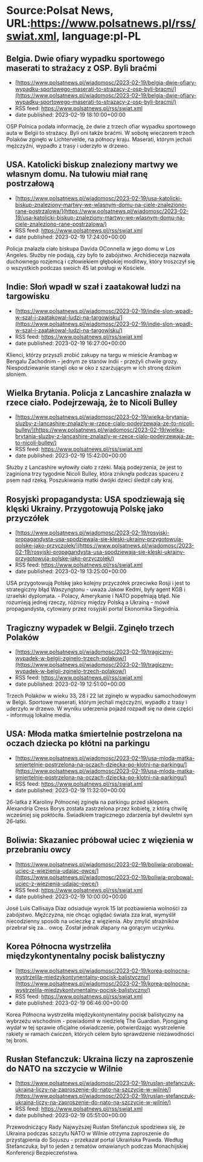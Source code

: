 # Source:Polsat News, URL:https://www.polsatnews.pl/rss/swiat.xml, language:pl-PL

## Belgia. Dwie ofiary wypadku sportowego maserati to strażacy z OSP. Byli braćmi
 - [https://www.polsatnews.pl/wiadomosc/2023-02-19/belgia-dwie-ofiary-wypadku-sportowego-maserati-to-strazacy-z-osp-byli-bracmi/](https://www.polsatnews.pl/wiadomosc/2023-02-19/belgia-dwie-ofiary-wypadku-sportowego-maserati-to-strazacy-z-osp-byli-bracmi/)
 - RSS feed: https://www.polsatnews.pl/rss/swiat.xml
 - date published: 2023-02-19 18:10:00+00:00

OSP Polnica podała informację, że dwie z trzech ofiar wypadku sportowego auta w Belgii to strażacy. Byli oni także braćmi. W sobotę wieczorem trzech Polaków zginęło w Lichtervelde, na północy kraju. Maserati, którym jechali mężczyźni, wypadło z trasy i uderzyło w drzewo.

## USA. Katolicki biskup znaleziony martwy we własnym domu. Na tułowiu miał ranę postrzałową
 - [https://www.polsatnews.pl/wiadomosc/2023-02-19/usa-katolicki-biskup-znaleziony-martwy-we-wlasnym-domu-na-ciele-znaleziono-rane-postrzalowa/](https://www.polsatnews.pl/wiadomosc/2023-02-19/usa-katolicki-biskup-znaleziony-martwy-we-wlasnym-domu-na-ciele-znaleziono-rane-postrzalowa/)
 - RSS feed: https://www.polsatnews.pl/rss/swiat.xml
 - date published: 2023-02-19 17:24:00+00:00

Policja znalazła ciało biskupa Davida OConnella w jego domu w Los Angeles. Służby nie podają, czy było to zabójstwo. Archidiecezja nazwała duchownego rozjemcą i człowiekiem głębokiej modlitwy, który troszczył się o wszystkich podczas swoich 45 lat posługi w Kościele.

## Indie: Słoń wpadł w szał i zaatakował ludzi na targowisku
 - [https://www.polsatnews.pl/wiadomosc/2023-02-19/indie-slon-wpadl-w-szal-i-zaatakowal-ludzi-na-targowisku/](https://www.polsatnews.pl/wiadomosc/2023-02-19/indie-slon-wpadl-w-szal-i-zaatakowal-ludzi-na-targowisku/)
 - RSS feed: https://www.polsatnews.pl/rss/swiat.xml
 - date published: 2023-02-19 16:27:00+00:00

Klienci, którzy przyszli zrobić zakupy na targu w mieście Arambag w Bengalu Zachodnim – jednym ze stanów Indii - przeżyli chwile grozy. Niespodziewanie stanęli oko w oko z szarżującym w ich stronę dzikim słoniem.

## Wielka Brytania. Policja z Lancashire znalazła w rzece ciało. Podejrzewają, że to Nicoli Bulley
 - [https://www.polsatnews.pl/wiadomosc/2023-02-19/wielka-brytania-sluzby-z-lancashire-znalazly-w-rzece-cialo-podejrzewaja-ze-to-nicoli-bulley/](https://www.polsatnews.pl/wiadomosc/2023-02-19/wielka-brytania-sluzby-z-lancashire-znalazly-w-rzece-cialo-podejrzewaja-ze-to-nicoli-bulley/)
 - RSS feed: https://www.polsatnews.pl/rss/swiat.xml
 - date published: 2023-02-19 15:42:00+00:00

Służby z Lancashire wyłowiły ciało z rzeki. Mają podejrzenia, że jest to zaginiona trzy tygodnie Nicoli Bulley, która zniknęła podczas spaceru z psem nad rzeką. Poszukiwania matki dwójki dzieci śledził cały kraj.

## Rosyjski propagandysta: USA spodziewają się klęski Ukrainy. Przygotowują Polskę jako przyczółek
 - [https://www.polsatnews.pl/wiadomosc/2023-02-19/rosyjski-propagandysta-usa-spodziewaja-sie-kleski-ukrainy-przygotowuja-polske-jako-przyczolek/](https://www.polsatnews.pl/wiadomosc/2023-02-19/rosyjski-propagandysta-usa-spodziewaja-sie-kleski-ukrainy-przygotowuja-polske-jako-przyczolek/)
 - RSS feed: https://www.polsatnews.pl/rss/swiat.xml
 - date published: 2023-02-19 13:25:00+00:00

USA przygotowują Polskę jako kolejny przyczółek przeciwko Rosji i jest to strategiczny błąd Waszyngtonu - uważa Jakow Kedmi, były agent KGB i izraelski dyplomata. - Polacy, Amerykanie i NATO popełniają błąd. Nie rozumieją jednej rzeczy, różnicy między Polską a Ukrainą - mówił propagandysta, cytowany przez rosyjski portal Ekonomika Siegodnia.

## Tragiczny wypadek w Belgii. Zginęło trzech Polaków
 - [https://www.polsatnews.pl/wiadomosc/2023-02-19/tragiczny-wypadek-w-belgii-zginelo-trzech-polakow/](https://www.polsatnews.pl/wiadomosc/2023-02-19/tragiczny-wypadek-w-belgii-zginelo-trzech-polakow/)
 - RSS feed: https://www.polsatnews.pl/rss/swiat.xml
 - date published: 2023-02-19 12:51:00+00:00

Trzech Polaków w wieku 33, 28 i 22 lat zginęło w wypadku samochodowym w Belgii. Sportowe maserati, którym jechali mężczyźni, wypadło z trasy i uderzyło w drzewo. W wyniku uderzenia pojazd rozpadł się na dwie części - informują lokalne media.

## USA: Młoda matka śmiertelnie postrzelona na oczach dziecka po kłótni na parkingu
 - [https://www.polsatnews.pl/wiadomosc/2023-02-19/usa-mloda-matka-smiertelnie-postrzelona-na-oczach-dziecka-po-klotni-na-parkingu/](https://www.polsatnews.pl/wiadomosc/2023-02-19/usa-mloda-matka-smiertelnie-postrzelona-na-oczach-dziecka-po-klotni-na-parkingu/)
 - RSS feed: https://www.polsatnews.pl/rss/swiat.xml
 - date published: 2023-02-19 11:32:00+00:00

26-latka z Karoliny Północnej zginęła na parkingu przed sklepem. Alexandria Cress Borys została zastrzelona przez kobietę, z którą chwilę wcześniej się pokłóciła. Świadkiem tragicznego zdarzenia był dwuletni syn 26-latki.

## Boliwia: Skazaniec próbował uciec z więzienia w przebraniu owcy
 - [https://www.polsatnews.pl/wiadomosc/2023-02-19/boliwia-probowal-uciec-z-wiezienia-udajac-owce/](https://www.polsatnews.pl/wiadomosc/2023-02-19/boliwia-probowal-uciec-z-wiezienia-udajac-owce/)
 - RSS feed: https://www.polsatnews.pl/rss/swiat.xml
 - date published: 2023-02-19 10:00:00+00:00

José Luis Callisaya Diaz odsiaduje wyrok 15 lat pozbawienia wolności za zabójstwo. Mężczyzna, nie chcąc oglądać świata zza krat, wymyślił niecodzienny sposób na ucieczkę z więzienia. Aby zmylić strażników przebrał się za... owcę. Został jednak złapany na gorącym uczynku.

## Korea Północna wystrzeliła międzykontynentalny pocisk balistyczny
 - [https://www.polsatnews.pl/wiadomosc/2023-02-19/korea-polnocna-wystrzelila-miedzykontynentalny-pocisk-balistyczny/](https://www.polsatnews.pl/wiadomosc/2023-02-19/korea-polnocna-wystrzelila-miedzykontynentalny-pocisk-balistyczny/)
 - RSS feed: https://www.polsatnews.pl/rss/swiat.xml
 - date published: 2023-02-19 06:46:00+00:00

Korea Północna wystrzeliła międzykontynentalny pocisk balistyczny na wybrzeżu wschodnim - powiadomił w niedzielę The Guardian. Pjongjang wydał w tej sprawie oficjalne oświadczenie, potwierdzając wystrzelenie rakiety w ramach ćwiczeń, których celem było sprawdzenie niezawodności tej broni.

## Rusłan Stefanczuk: Ukraina liczy na zaproszenie do NATO na szczycie w Wilnie
 - [https://www.polsatnews.pl/wiadomosc/2023-02-19/ruslan-stefanczuk-ukraina-liczy-na-zaproszenie-do-nato-na-szczycie-w-wilnie/](https://www.polsatnews.pl/wiadomosc/2023-02-19/ruslan-stefanczuk-ukraina-liczy-na-zaproszenie-do-nato-na-szczycie-w-wilnie/)
 - RSS feed: https://www.polsatnews.pl/rss/swiat.xml
 - date published: 2023-02-19 05:51:00+00:00

Przewodniczący Rady Najwyższej Rusłan Stefanczuk spodziewa się, że Ukraina podczas szczytu NATO w Wilnie otrzyma zaproszenie do przystąpienia do Sojuszu - przekazał portal Ukraińska Prawda. Według Stefanczuka, był to jeden z tematów omawianych podczas Monachijskiej Konferencji Bezpieczeństwa.


